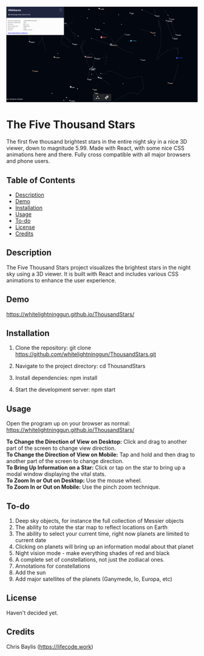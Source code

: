 ![Screenshot of the Thousand Stars in action](https://github.com/whitelightninggun/ThousandStars/blob/main/fivethousandstars.PNG)

# The Five Thousand Stars

The first five thousand brightest stars in the entire night sky in a nice 3D viewer, down to magnitude 5.99. Made with React, with some nice CSS animations here and there. Fully cross compatible with all major browsers and phone users.

## Table of Contents

- [Description](#description)
- [Demo](#demo)
- [Installation](#installation)
- [Usage](#usage)
- [To-do](#to-do)
- [License](#license)
- [Credits](#credits)

## Description

The Five Thousand Stars project visualizes the brightest stars in the night sky using a 3D viewer. It is built with React and includes various CSS animations to enhance the user experience.

## Demo

https://whitelightninggun.github.io/ThousandStars/

## Installation

1. Clone the repository:
   git clone https://github.com/whitelightninggun/ThousandStars.git

2. Navigate to the project directory:
   cd ThousandStars

3. Install dependencies:
   npm install

4. Start the development server:
   npm start

## Usage

Open the program up on your browser as normal: https://whitelightninggun.github.io/ThousandStars/

**To Change the Direction of View on Desktop:** Click and drag to another part of the screen to change view direction.<br>
**To Change the Direction of View on Mobile:** Tap and hold and then drag to another part of the screen to change direction.<br>
**To Bring Up Information on a Star:** Click or tap on the star to bring up a modal window displaying the vital stats.<br>
**To Zoom In or Out on Desktop:** Use the mouse wheel.<br>
**To Zoom In or Out on Mobile:** Use the pinch zoom technique.<br>

## To-do

1. Deep sky objects, for instance the full collection of Messier objects
2. The ability to rotate the star map to reflect locations on Earth
3. The ability to select your current time, right now planets are limited to current date
4. Clicking on planets will bring up an information modal about that planet
5. Night vision mode - make everything shades of red and black
6. A complete set of constellations, not just the zodiacal ones.
7. Annotations for constellations
8. Add the sun
9. Add major satellites of the planets (Ganymede, Io, Europa, etc)

## License

Haven't decided yet.

## Credits

Chris Baylis (https://lifecode.work)
